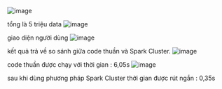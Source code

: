 ![image](https://github.com/user-attachments/assets/759b6939-029b-411b-b35b-ea959625fb61)

tổng là 5 triệu data 
![image](https://github.com/user-attachments/assets/dc5271e2-bf4b-437d-9863-676dfaf9e2b1) 

giao diện người dùng 
![image](https://github.com/user-attachments/assets/d9d3873a-4265-4bde-952e-2b575803c703)

kết quả trả về 
so sánh giữa code thuần và Spark Cluster.
![image](https://github.com/user-attachments/assets/2073d2b8-a9c6-4f5e-b151-2880bc094bbd)

code thuần được chạy với thời gian : 6,05s
![image](https://github.com/user-attachments/assets/ce388e2a-1634-4d6a-b257-f322596ebe59)

sau khi dùng phương pháp Spark Cluster thời gian được rút ngắn : 0,35s






